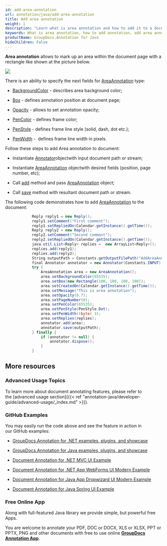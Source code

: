 ```yaml
---
id: add-area-annotation
url: annotation/java/add-area-annotation
title: Add area annotation
weight: 1
description: "Learn what is area annotation and how to add it to a document programmatically using GroupDocs.Annotation for Java."
keywords: What is area annotation, how to add annotation, add area annotation
productName: GroupDocs.Annotation for Java
hideChildren: False
---
```

**Area annotation** allows to mark up an area within the document page with a rectangle like shown at the picture below. 

![](annotation-java/images/add-area-annotation.png)

There is an ability to specify the next fields for [AreaAnnotation](https://apireference.groupdocs.com/java/annotation/com.groupdocs.annotation.models.annotationmodels/AreaAnnotation) type:

*   [BackgroundColor](https://apireference.groupdocs.com/annotation/java/com.groupdocs.annotation.models.annotationmodels/AreaAnnotation#getBackgroundColor()) - describes area background color;
    
*   [Box](https://apireference.groupdocs.com/annotation/java/com.groupdocs.annotation.models.annotationmodels/AreaAnnotation#getBox()) - defines annotation position at document page;
    
*   [Opacity](https://apireference.groupdocs.com/annotation/java/com.groupdocs.annotation.models.annotationmodels/AreaAnnotation#getOpacity()) - allows to set annotation opacity;
    
*   [PenColor](https://apireference.groupdocs.com/annotation/java/com.groupdocs.annotation.models.annotationmodels/AreaAnnotation#getPenColor()) - defines frame color;
    
*   [PenStyle](https://apireference.groupdocs.com/annotation/java/com.groupdocs.annotation.models.annotationmodels/AreaAnnotation#getPenStyle()) - defines frame line style (solid, dash, dot etc.);
    
*   [PenWidth](https://apireference.groupdocs.com/annotation/java/com.groupdocs.annotation.models.annotationmodels/AreaAnnotation#getPenWidth()) -  defines frame line width in pixels.
    

Follow these steps to add Area annotation to document:

*   Instantiate [Annotator](https://apireference.groupdocs.com/java/annotation/com.groupdocs.annotation/Annotator)objectwith input document path or stream;
    
*   Instantiate [AreaAnnotation](https://apireference.groupdocs.com/java/annotation/com.groupdocs.annotation.models.annotationmodels/AreaAnnotation) objectwith desired fields (position, page number, etc);
    
*   Call [add](https://apireference.groupdocs.com/java/annotation/com.groupdocs.annotation/Annotator#add(com.groupdocs.annotation.models.annotationmodels.AnnotationBase)) method and pass [AreaAnnotation](https://apireference.groupdocs.com/java/annotation/com.groupdocs.annotation.models.annotationmodels/AreaAnnotation) object;
    
*   Call [save](https://apireference-qa.groupdocs.com/java/annotation/com.groupdocs.annotation/Annotator#save(java.io.InputStream)) method with resultant document path or stream.
    

The following code demonstrates how to add [AreaAnnotation](https://apireference.groupdocs.com/java/annotation/com.groupdocs.annotation.models.annotationmodels/AreaAnnotation) to the document:

```csharp
			Reply reply1 = new Reply();
            reply1.setComment("First comment");
            reply1.setRepliedOn(Calendar.getInstance().getTime());
            Reply reply2 = new Reply();
            reply2.setComment("Second comment");
            reply2.setRepliedOn(Calendar.getInstance().getTime());
            java.util.List<Reply> replies =  new ArrayList<Reply>();
            replies.add(reply1);
            replies.add(reply2);
            String outputPath = Constants.getOutputFilePath("AddAreaAnnotation", FilenameUtils.getExtension(Constants.INPUT));
            final Annotator annotator = new Annotator(Constants.INPUT);
            try {
                AreaAnnotation area = new AreaAnnotation();
                area.setBackgroundColor(65535);
                area.setBox(new Rectangle(100, 100, 100, 100));
                area.setCreatedOn(Calendar.getInstance().getTime());
                area.setMessage("This is area annotation");
                area.setOpacity(0.7);
                area.setPageNumber(0);
                area.setPenColor(65535);
                area.setPenStyle(PenStyle.Dot);
                area.setPenWidth((byte) 3);
                area.setReplies(replies);
                annotator.add(area);
                annotator.save(outputPath);
            } finally {
                if (annotator != null) {
                    annotator.dispose();
                }
            }
```

## More resources

### Advanced Usage Topics

To learn more about document annotating features, please refer to the [advanced usage section]({{< ref "annotation-java/developer-guide/advanced-usage/_index.md" >}}).

### GitHub Examples

You may easily run the code above and see the feature in action in our GitHub examples:

*   [GroupDocs.Annotation for .NET examples, plugins, and showcase](https://github.com/groupdocs-annotation/GroupDocs.Annotation-for-.NET)
    
*   [GroupDocs.Annotation for Java examples, plugins, and showcase](https://github.com/groupdocs-annotation/GroupDocs.Annotation-for-Java)
    
*   [Document Annotation for .NET MVC UI Example](https://github.com/groupdocs-annotation/GroupDocs.Annotation-for-.NET-MVC) 
    
*   [Document Annotation for .NET App WebForms UI Modern Example](https://github.com/groupdocs-annotation/GroupDocs.Annotation-for-.NET-WebForms)
    
*   [Document Annotation for Java App Dropwizard UI Modern Example](https://github.com/groupdocs-annotation/GroupDocs.Annotation-for-Java-Dropwizard)
    
*   [Document Annotation for Java Spring UI Example](https://github.com/groupdocs-annotation/GroupDocs.Annotation-for-Java-Spring)
    

### Free Online App

Along with full-featured Java library we provide simple, but powerful free Apps.

You are welcome to annotate your PDF, DOC or DOCX, XLS or XLSX, PPT or PPTX, PNG and other documents with free to use online **[GroupDocs Annotation App](https://products.groupdocs.app/annotation)**.

